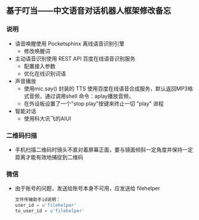 ## 基于叮当——中文语音对话机器人框架修改备忘

### 说明

+ 语音唤醒使用 Pocketsphinx 离线语音识别引擎
  + 修改唤醒词
+ 主动语音识别使用 REST API 百度在线语音识别服务
  + 配置接入参数
  + 优化在线识别词语
+ 声音播放
  + 使用mic.say() 封装的 TTS 使用百度在线语音合成服务，默认返回MP3格式音频，通过调用shell 命令：aplay播放音频，
  + 在外设板设置了一个"stop play"按键来终止一切 "play" 进程
+ 智能对话
  + 使用科大讯飞的AIUI

### 二维码扫描

+ 手机扫描二维码时镜头不直对着屏幕正面，要与镜面倾斜一定角度并保持一定距离才能有效地捕捉到二维码

### 微信

+ 由于账号的问题，发送给账号本身不可用，应发送给 filehelper

   ~~~python
  文件传输助手id说明：
  user_id = u'filehelper'
  to_user_id = u'filehelper'
   ~~~

  